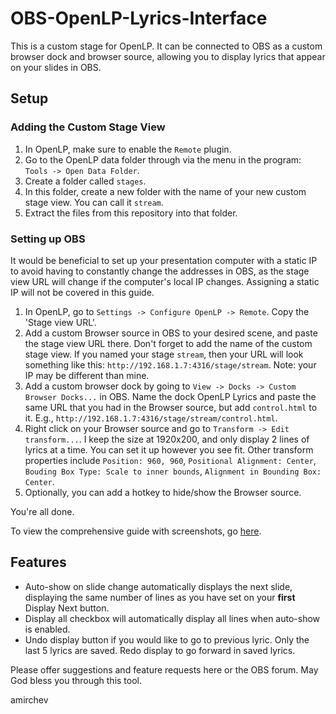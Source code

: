 # OBS-OpenLP-Lyrics-Interface
This is a custom stage for OpenLP. It can be connected to OBS as a custom browser dock and browser source, allowing you to display lyrics that appear on your slides in OBS.

## Setup
### Adding the Custom Stage View
1. In OpenLP, make sure to enable the `Remote` plugin.
2. Go to the OpenLP data folder through via the menu in the program: `Tools -> Open Data Folder`. 
3. Create a folder called `stages`.
4. In this folder, create a new folder with the name of your new custom stage view. You can call it `stream`.
5. Extract the files from this repository into that folder.

### Setting up OBS
It would be beneficial to set up your presentation computer with a static IP to avoid having to constantly change the addresses in OBS, as the stage view URL will change if the computer's local IP changes. Assigning a static IP will not be covered in this guide.

1. In OpenLP, go to `Settings -> Configure OpenLP -> Remote`. Copy the 'Stage view URL'.
2. Add a custom Browser source in OBS to your desired scene, and paste the stage view URL there. Don't forget to add the name of the custom stage view. If you named your stage `stream`, then your URL will look something like this: `http://192.168.1.7:4316/stage/stream`. Note: your IP may be different than mine.
3. Add a custom browser dock by going to `View -> Docks -> Custom Browser Docks...` in OBS. Name the dock OpenLP Lyrics and paste the same URL that you had in the Browser source, but add `control.html` to it. E.g., `http://192.168.1.7:4316/stage/stream/control.html`.
4. Right click on your Browser source and go to `Transform -> Edit transform...`. I keep the size at 1920x200, and only display 2 lines of lyrics at a time. You can set it up however you see fit. Other transform properties include `Position: 960, 960`, `Positional Alignment: Center`, `Bouding Box Type: Scale to inner bounds`, `Alignment in Bounding Box: Center`.
5. Optionally, you can add a hotkey to hide/show the Browser source.

You're all done.

To view the comprehensive guide with screenshots, go [here](https://obsproject.com/forum/resources/using-openlp-interface-for-lyrics.1009/).

## Features
- Auto-show on slide change automatically displays the next slide, displaying the same number of lines as you have set on your **first** Display Next button. 
- Display all checkbox will automatically display all lines when auto-show is enabled.
- Undo display button if you would like to go to previous lyric. Only the last 5 lyrics are saved. Redo display to go forward in saved lyrics.

Please offer suggestions and feature requests here or the OBS forum. May God bless you through this tool.

amirchev
